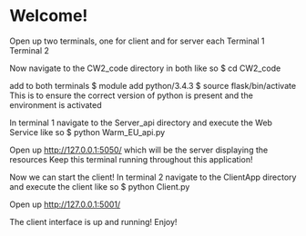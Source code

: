 # Welcome!

Open up two terminals, one for client and for server each
Terminal 1
Terminal 2

Now navigate to the CW2_code directory in both like so
$ cd CW2_code

add to both terminals
$ module add python/3.4.3
$ source flask/bin/activate
This is to ensure the correct version of python is present and the environment is activated

In terminal 1 navigate to the Server_api directory and execute the Web Service like so
$ python Warm_EU_api.py

Open up http://127.0.0.1:5050/ which will be the server displaying the resources
Keep this terminal running throughout this application!


Now we can start the client!
In terminal 2 navigate to the ClientApp directory and execute the client like so
$ python Client.py

Open up http://127.0.0.1:5001/

The client interface is up and running! Enjoy!
